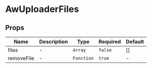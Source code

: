 # AwUploaderFiles

## Props

<!-- @vuese:AwUploaderFiles:props:start -->
|Name|Description|Type|Required|Default|
|---|---|---|---|---|
|files|-|`Array`|`false`|[]|
|removeFile|-|`Function`|`true`|-|

<!-- @vuese:AwUploaderFiles:props:end -->

